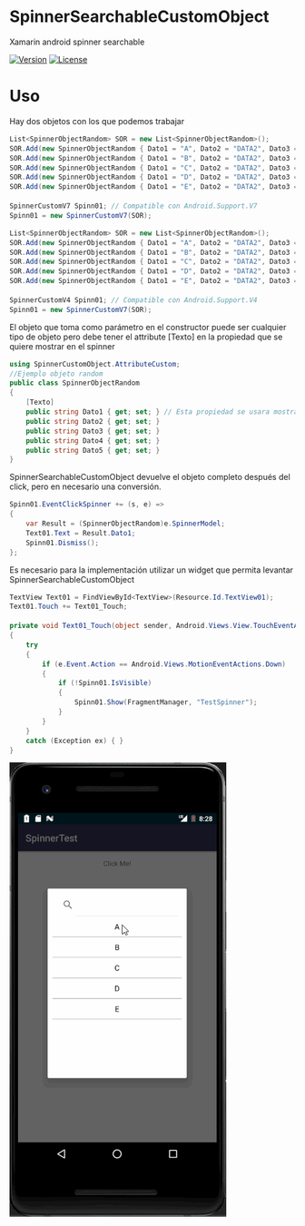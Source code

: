 # SpinnerSearchableCustomObject
Xamarin android spinner searchable

[![Version](https://img.shields.io/nuget/v/SpinnerSearchableCustomObject?style=plastic)](https://www.nuget.org/packages/SpinnerSearchableCustomObject/)
[![License](https://img.shields.io/github/license/Rainbowdashx1/SpinnerSearchableCustomObject)](https://github.com/Rainbowdashx1/SpinnerSearchableCustomObject/blob/master/LICENSE.md)

# Uso
Hay dos objetos con los que podemos trabajar

```csharp
List<SpinnerObjectRandom> SOR = new List<SpinnerObjectRandom>();
SOR.Add(new SpinnerObjectRandom { Dato1 = "A", Dato2 = "DATA2", Dato3 = "DATA3", Dato4 = "DATA4", Dato5 = "DATA5" });
SOR.Add(new SpinnerObjectRandom { Dato1 = "B", Dato2 = "DATA2", Dato3 = "DATA3", Dato4 = "DATA4", Dato5 = "DATA5" });
SOR.Add(new SpinnerObjectRandom { Dato1 = "C", Dato2 = "DATA2", Dato3 = "DATA3", Dato4 = "DATA4", Dato5 = "DATA5" });
SOR.Add(new SpinnerObjectRandom { Dato1 = "D", Dato2 = "DATA2", Dato3 = "DATA3", Dato4 = "DATA4", Dato5 = "DATA5" });
SOR.Add(new SpinnerObjectRandom { Dato1 = "E", Dato2 = "DATA2", Dato3 = "DATA3", Dato4 = "DATA4", Dato5 = "DATA5" });

SpinnerCustomV7 Spinn01; // Compatible con Android.Support.V7
Spinn01 = new SpinnerCustomV7(SOR);
```

```csharp
List<SpinnerObjectRandom> SOR = new List<SpinnerObjectRandom>();
SOR.Add(new SpinnerObjectRandom { Dato1 = "A", Dato2 = "DATA2", Dato3 = "DATA3", Dato4 = "DATA4", Dato5 = "DATA5" });
SOR.Add(new SpinnerObjectRandom { Dato1 = "B", Dato2 = "DATA2", Dato3 = "DATA3", Dato4 = "DATA4", Dato5 = "DATA5" });
SOR.Add(new SpinnerObjectRandom { Dato1 = "C", Dato2 = "DATA2", Dato3 = "DATA3", Dato4 = "DATA4", Dato5 = "DATA5" });
SOR.Add(new SpinnerObjectRandom { Dato1 = "D", Dato2 = "DATA2", Dato3 = "DATA3", Dato4 = "DATA4", Dato5 = "DATA5" });
SOR.Add(new SpinnerObjectRandom { Dato1 = "E", Dato2 = "DATA2", Dato3 = "DATA3", Dato4 = "DATA4", Dato5 = "DATA5" });

SpinnerCustomV4 Spinn01; // Compatible con Android.Support.V4
Spinn01 = new SpinnerCustomV7(SOR);
```
El objeto que toma como parámetro en el constructor puede ser cualquier tipo de objeto pero debe tener el attribute [Texto] en la propiedad que se quiere mostrar en el spinner

```csharp
using SpinnerCustomObject.AttributeCustom;
//Ejemplo objeto random
public class SpinnerObjectRandom
{
    [Texto]
    public string Dato1 { get; set; } // Esta propiedad se usara mostrar en el spinner
    public string Dato2 { get; set; }
    public string Dato3 { get; set; }
    public string Dato4 { get; set; }
    public string Dato5 { get; set; }
}
```
SpinnerSearchableCustomObject devuelve el objeto completo después del click, pero en necesario una conversión.

```csharp
Spinn01.EventClickSpinner += (s, e) =>
{
    var Result = (SpinnerObjectRandom)e.SpinnerModel;
    Text01.Text = Result.Dato1;
    Spinn01.Dismiss();
};
```
Es necesario para la implementación utilizar un widget que permita levantar SpinnerSearchableCustomObject

```csharp
TextView Text01 = FindViewById<TextView>(Resource.Id.TextView01);
Text01.Touch += Text01_Touch;

private void Text01_Touch(object sender, Android.Views.View.TouchEventArgs e)
{
    try
    {
        if (e.Event.Action == Android.Views.MotionEventActions.Down)
        {
            if (!Spinn01.IsVisible)
            {
                Spinn01.Show(FragmentManager, "TestSpinner");
            }
        }
    }
    catch (Exception ex) { }
}

```

![](https://github.com/Rainbowdashx1/SpinnerSearchableCustomObject/blob/master/SpinnerCustomObject/Resources/GiftSpinner.gif)
